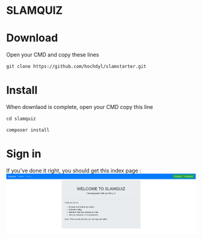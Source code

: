 SLAMQUIZ
=========

# Download
Open your CMD and copy these lines
```
git clone https://github.com/hochdyl/slamstarter.git
```

# Install
When downlaod is complete, open your CMD copy this line
```
cd slamquiz
```
```
composer install
```


# Sign in
If you've done it right, you should get this index page :
![test](https://raw.githubusercontent.com/hochdyl/slamquiz/master/assets/screenshot_home.jpg)
